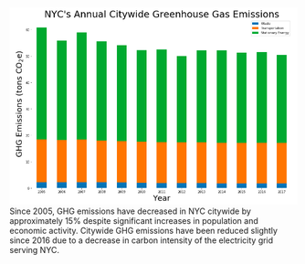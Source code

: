 <img src="NYC_GHG.png">
Since 2005, GHG emissions have decreased in NYC citywide
by approximately 15% despite significant increases in
population and economic activity. Citywide GHG emissions have
been reduced slightly since 2016 due to a decrease in carbon
intensity of the electricity grid serving NYC.
